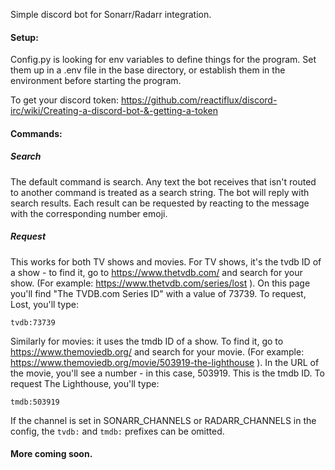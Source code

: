 Simple discord bot for Sonarr/Radarr integration.

#### Setup:

Config.py is looking for env variables to define things for the program.  Set them up in a .env file in the base
directory, or establish them in the environment before starting the program.

To get your discord token:  https://github.com/reactiflux/discord-irc/wiki/Creating-a-discord-bot-&-getting-a-token 

#### Commands:

##### Search

The default command is search. Any text the bot receives that isn't routed to another command is treated as a search string. The bot will reply with search results. Each result can be requested by reacting to the message with the corresponding number emoji.

##### Request

This works for both TV shows and movies.  For TV shows, it's the tvdb ID of a show - to find it, go to https://www.thetvdb.com/ and search for your show.  (For example: https://www.thetvdb.com/series/lost ).  On this page you'll find "The TVDB.com Series ID" with a value of 73739.  To request, Lost, you'll type:

`tvdb:73739`

Similarly for movies:  it uses the tmdb ID of a show.  To find it, go to https://www.themoviedb.org/ and  search for your movie.  (For example: https://www.themoviedb.org/movie/503919-the-lighthouse ).  In the URL of the movie, you'll see a number - in this case, 503919.  This is the tmdb ID.  To request The Lighthouse, you'll type:

`tmdb:503919`

If the channel is set in SONARR_CHANNELS or RADARR_CHANNELS in the config, the `tvdb:` and `tmdb:` prefixes can be omitted.

#### More coming soon.
